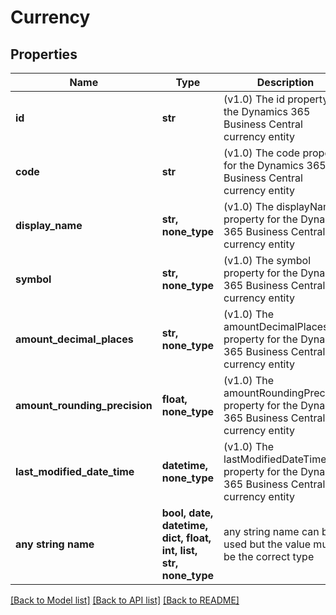 # Currency


## Properties
Name | Type | Description | Notes
------------ | ------------- | ------------- | -------------
**id** | **str** | (v1.0) The id property for the Dynamics 365 Business Central currency entity | [optional] 
**code** | **str** | (v1.0) The code property for the Dynamics 365 Business Central currency entity | [optional] 
**display_name** | **str, none_type** | (v1.0) The displayName property for the Dynamics 365 Business Central currency entity | [optional] 
**symbol** | **str, none_type** | (v1.0) The symbol property for the Dynamics 365 Business Central currency entity | [optional] 
**amount_decimal_places** | **str, none_type** | (v1.0) The amountDecimalPlaces property for the Dynamics 365 Business Central currency entity | [optional] 
**amount_rounding_precision** | **float, none_type** | (v1.0) The amountRoundingPrecision property for the Dynamics 365 Business Central currency entity | [optional] 
**last_modified_date_time** | **datetime, none_type** | (v1.0) The lastModifiedDateTime property for the Dynamics 365 Business Central currency entity | [optional] 
**any string name** | **bool, date, datetime, dict, float, int, list, str, none_type** | any string name can be used but the value must be the correct type | [optional]

[[Back to Model list]](../README.md#documentation-for-models) [[Back to API list]](../README.md#documentation-for-api-endpoints) [[Back to README]](../README.md)



